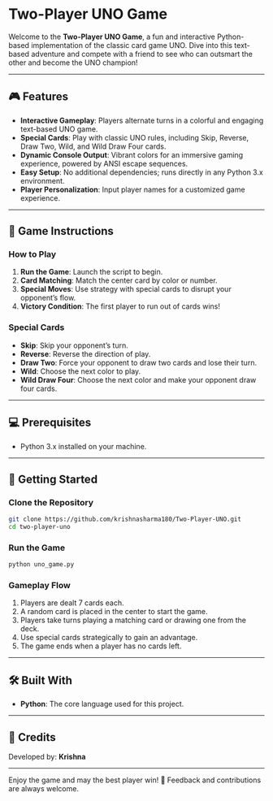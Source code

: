 # Two-Player UNO Game

Welcome to the **Two-Player UNO Game**, a fun and interactive Python-based implementation of the classic card game UNO. Dive into this text-based adventure and compete with a friend to see who can outsmart the other and become the UNO champion!

---

## 🎮 Features
- **Interactive Gameplay**: Players alternate turns in a colorful and engaging text-based UNO game.
- **Special Cards**: Play with classic UNO rules, including Skip, Reverse, Draw Two, Wild, and Wild Draw Four cards.
- **Dynamic Console Output**: Vibrant colors for an immersive gaming experience, powered by ANSI escape sequences.
- **Easy Setup**: No additional dependencies; runs directly in any Python 3.x environment.
- **Player Personalization**: Input player names for a customized game experience.

---

## 📝 Game Instructions
### How to Play
1. **Run the Game**: Launch the script to begin.
2. **Card Matching**: Match the center card by color or number.
3. **Special Moves**: Use strategy with special cards to disrupt your opponent’s flow.
4. **Victory Condition**: The first player to run out of cards wins!

### Special Cards
- **Skip**: Skip your opponent’s turn.
- **Reverse**: Reverse the direction of play.
- **Draw Two**: Force your opponent to draw two cards and lose their turn.
- **Wild**: Choose the next color to play.
- **Wild Draw Four**: Choose the next color and make your opponent draw four cards.

---

## 💻 Prerequisites
- Python 3.x installed on your machine.

---

## 🚀 Getting Started
### Clone the Repository
```bash
git clone https://github.com/krishnasharma180/Two-Player-UNO.git
cd two-player-uno
```

### Run the Game
```bash
python uno_game.py
```

### Gameplay Flow
1. Players are dealt 7 cards each.
2. A random card is placed in the center to start the game.
3. Players take turns playing a matching card or drawing one from the deck.
4. Use special cards strategically to gain an advantage.
5. The game ends when a player has no cards left.

---

## 🛠️ Built With
- **Python**: The core language used for this project.

---

## 🙌 Credits
Developed by: **Krishna**

---

Enjoy the game and may the best player win! 🎉 Feedback and contributions are always welcome.
